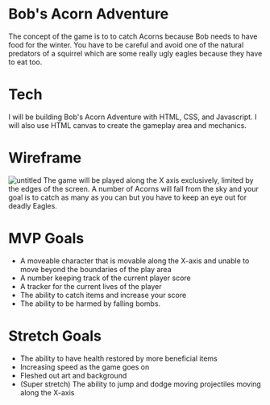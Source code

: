 # Bob's Acorn Adventure 

The concept of the game is to to catch Acorns because Bob needs to have food for the winter. You have to be careful and avoid one of the natural predators of a squirrel which are some really ugly eagles because they have to eat too. 



# Tech 
I will be building Bob's Acorn Adventure with HTML, CSS, and Javascript. I will also use HTML canvas to create the gameplay area and mechanics. 

# Wireframe 
![untitled](https://user-images.githubusercontent.com/85405879/138508582-581c16b2-5a58-425a-87c5-712b27be43cb.png)
The game will be played along the X axis exclusively, limited by the edges of the screen.
A number of Acorns will fall from the sky and your goal is to catch as many as you can but you have to keep an eye out for deadly Eagles. 

# MVP Goals
- A moveable character that is movable along the X-axis and unable to move beyond the boundaries of the play area
- A number keeping track of the current player score
- A tracker for the current lives of the player
- The ability to catch items and increase your score
- The ability to be harmed by falling bombs.

# Stretch Goals 
- The ability to have health restored by more beneficial items
- Increasing speed as the game goes on 
- Fleshed out art and background 
- (Super stretch) The ability to jump and dodge moving projectiles moving along the X-axis

